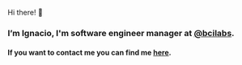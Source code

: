 Hi there! 👋 

### I’m **Ignacio**, I'm software engineer manager at [@bcilabs](http://github.com/bcilabs).

#### If you want to contact me you can find me [here](https://ignaciogomeze.com).
